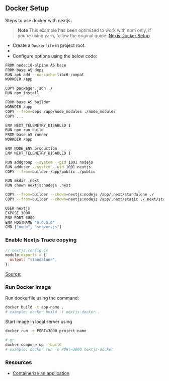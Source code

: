 ## Docker Setup

Steps to use docker with nextjs.

> **Note**
> This example has been optimized to work with npm only, if you're using yarn, follow the original guide: [Nexjs Docker Setup](https://github.com/vercel/next.js/blob/canary/examples/with-docker/Dockerfile)

- Create a `Dockerfile` in project root.
- 
- Configure options using the below code:



```sh
FROM node:18-alpine AS base
FROM base AS deps
RUN apk add --no-cache libc6-compat
WORKDIR /app

COPY package*.json ./
RUN npm install

FROM base AS builder
WORKDIR /app
COPY --from=deps /app/node_modules ./node_modules
COPY . .

ENV NEXT_TELEMETRY_DISABLED 1
RUN npm run build
FROM base AS runner
WORKDIR /app

ENV NODE_ENV production
ENV NEXT_TELEMETRY_DISABLED 1

RUN addgroup --system --gid 1001 nodejs
RUN adduser --system --uid 1001 nextjs
COPY --from=builder /app/public ./public

RUN mkdir .next
RUN chown nextjs:nodejs .next

COPY --from=builder --chown=nextjs:nodejs /app/.next/standalone ./
COPY --from=builder --chown=nextjs:nodejs /app/.next/static ./.next/static

USER nextjs
EXPOSE 3000
ENV PORT 3000
ENV HOSTNAME "0.0.0.0"
CMD ["node", "server.js"]
```

### Enable Nextjs Trace copying

```js
// nextjs.config.js
module.exports = {
  output: "standalone",
};
```

[Source:](https://nextjs.org/docs/app/api-reference/next-config-js/output#automatically-copying-traced-files)

### Run Docker Image

Run dockerfile using the command:

```sh
docker build -t app-name .
# example: docker build -t nextjs-docker .
```

Start image in local server using

```sh
docker run -e PORT=3000 project-name

# or
docker compose up --build
# example: docker run -e PORT=3000 nextjs-docker
```

### Resources

- [Containerize an application](https://docs.docker.com/get-started/02_our_app/)
